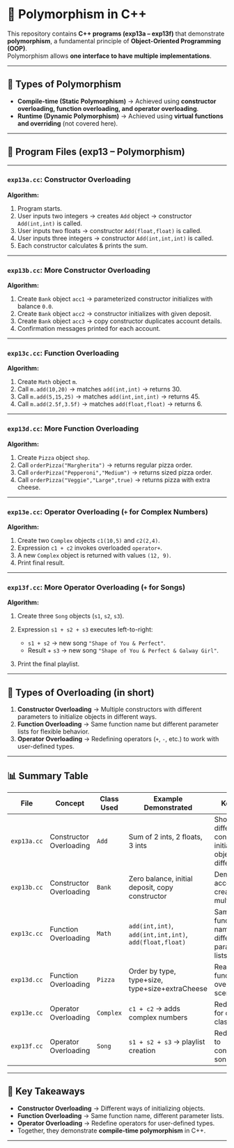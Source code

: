 # 🚀 Polymorphism in C++

This repository contains **C++ programs (exp13a – exp13f)** that demonstrate **polymorphism**, a fundamental principle of **Object-Oriented Programming (OOP)**.  
Polymorphism allows **one interface to have multiple implementations**.

---

## 🔹 Types of Polymorphism  

* **Compile-time (Static Polymorphism)** → Achieved using **constructor overloading, function overloading, and operator overloading**.  
* **Runtime (Dynamic Polymorphism)** → Achieved using **virtual functions and overriding** (not covered here).  

---

## 📂 Program Files (exp13 – Polymorphism)

---

### `exp13a.cc`: Constructor Overloading  

**Algorithm:**

1. Program starts.  
2. User inputs two integers → creates `Add` object → constructor `Add(int,int)` is called.  
3. User inputs two floats → constructor `Add(float,float)` is called.  
4. User inputs three integers → constructor `Add(int,int,int)` is called.  
5. Each constructor calculates & prints the sum.  

---

### `exp13b.cc`: More Constructor Overloading  

**Algorithm:**

1. Create `Bank` object `acc1` → parameterized constructor initializes with balance `0.0`.  
2. Create `Bank` object `acc2` → constructor initializes with given deposit.  
3. Create `Bank` object `acc3` → copy constructor duplicates account details.  
4. Confirmation messages printed for each account.  

---

### `exp13c.cc`: Function Overloading  

**Algorithm:**

1. Create `Math` object `m`.  
2. Call `m.add(10,20)` → matches `add(int,int)` → returns 30.  
3. Call `m.add(5,15,25)` → matches `add(int,int,int)` → returns 45.  
4. Call `m.add(2.5f,3.5f)` → matches `add(float,float)` → returns 6.  

---

### `exp13d.cc`: More Function Overloading  

**Algorithm:**

1. Create `Pizza` object `shop`.  
2. Call `orderPizza("Margherita")` → returns regular pizza order.  
3. Call `orderPizza("Pepperoni","Medium")` → returns sized pizza order.  
4. Call `orderPizza("Veggie","Large",true)` → returns pizza with extra cheese.  

---

### `exp13e.cc`: Operator Overloading (`+` for Complex Numbers)  

**Algorithm:**

1. Create two `Complex` objects `c1(10,5)` and `c2(2,4)`.  
2. Expression `c1 + c2` invokes overloaded `operator+`.  
3. A new `Complex` object is returned with values `(12, 9)`.  
4. Print final result.  

---

### `exp13f.cc`: More Operator Overloading (`+` for Songs)  

**Algorithm:**

1. Create three `Song` objects (`s1`, `s2`, `s3`).  
2. Expression `s1 + s2 + s3` executes left-to-right:  

   * `s1 + s2` → new song `"Shape of You & Perfect"`.  
   * Result + `s3` → new song `"Shape of You & Perfect & Galway Girl"`.  

3. Print the final playlist.  

---

## 🔹 Types of Overloading (in short)

1. **Constructor Overloading** → Multiple constructors with different parameters to initialize objects in different ways.  
2. **Function Overloading** → Same function name but different parameter lists for flexible behavior.  
3. **Operator Overloading** → Redefining operators (`+`, `-`, etc.) to work with user-defined types.  

---

## 📊 Summary Table  

| File        | Concept                 | Class Used | Example Demonstrated                                   | Key Point                                                     |
| ----------- | ----------------------- | ---------- | ------------------------------------------------------ | ------------------------------------------------------------- |
| `exp13a.cc` | Constructor Overloading | `Add`      | Sum of 2 ints, 2 floats, 3 ints                        | Shows different constructors initializing objects differently |
| `exp13b.cc` | Constructor Overloading | `Bank`     | Zero balance, initial deposit, copy constructor        | Demonstrates account creation in multiple ways                |
| `exp13c.cc` | Function Overloading    | `Math`     | `add(int,int)`, `add(int,int,int)`, `add(float,float)` | Same function name with different parameter lists             |
| `exp13d.cc` | Function Overloading    | `Pizza`    | Order by type, type+size, type+size+extraCheese        | Real-world function overloading scenario                      |
| `exp13e.cc` | Operator Overloading    | `Complex`  | `c1 + c2` → adds complex numbers                       | Redefines `+` for custom class                                |
| `exp13f.cc` | Operator Overloading    | `Song`     | `s1 + s2 + s3` → playlist creation                     | Redefines `+` to concatenate songs                            |

---

## 🎯 Key Takeaways  

* **Constructor Overloading** → Different ways of initializing objects.  
* **Function Overloading** → Same function name, different parameter lists.  
* **Operator Overloading** → Redefine operators for user-defined types.  
* Together, they demonstrate **compile-time polymorphism** in C++.  

---
